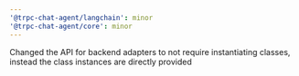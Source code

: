 ```yaml
---
'@trpc-chat-agent/langchain': minor
'@trpc-chat-agent/core': minor
---
```


Changed the API for backend adapters to not require instantiating classes, instead the class instances are directly provided
